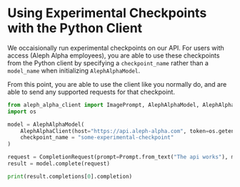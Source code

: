# Using Experimental Checkpoints with the Python Client

We occaisionally run experimental checkpoints on our API. For users with access (Aleph Alpha employees), you are able to use these checkpoints from the Python client by specifying a `checkpoint_name` rather than a `model_name` when initializing `AlephAlphaModel`.

From this point, you are able to use the client like you normally do, and are able to send any supported requests for that checkpoint.

```python
from aleph_alpha_client import ImagePrompt, AlephAlphaModel, AlephAlphaClient, CompletionRequest, Prompt
import os

model = AlephAlphaModel(
    AlephAlphaClient(host="https://api.aleph-alpha.com", token=os.getenv("AA_TOKEN")),
    checkpoint_name = "some-experimental-checkpoint"
)

request = CompletionRequest(prompt=Prompt.from_text("The api works"), maximum_tokens=20)
result = model.complete(request)

print(result.completions[0].completion)
```
